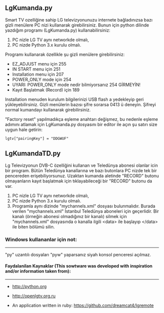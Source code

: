 ## LgKumanda.py


Smart TV ozelliğine sahip LG televizyonunuzu internete bağladınızsa bazı gizli menülere PC nizi kullanarak girebilirsiniz. Bunun için python dilinde yazdığım programı (LgKumanda.py) kullanabilirsiniz:

1. PC nizle LG TV aynı networkde olmalı,
2. PC nizde Python 3.x kurulu olmalı.

Programı kullanarak özellikle şu gizli menülere girebilirsiniz:

*   EZ_ADJUST menu için 255
*   IN START menu için 251
*   Installation menu için 207
*   POWER_ONLY mode için 254
*   UYARI: POWER_ONLY mode nedir bilmiyorsanız 254 GİRMEYİN!
*   Kayıt Başlatmak (Record) için 189

Installation menuden kurulum bilgilerinizi USB flash a yedekleyip geri yükleyebilirsiniz.
Gizli menülerin bazısı şifre sorarsa 0413 ü deneyin. Şifreyi normal kumandayı kullanarak girebilirsiniz. 

"Factory reset" yapılmadıkça eşleme anahtarı değişmez, bu nedenle eşleme adımını atlamak için LgKumanda.py dosyasını bir editor ile açın şu satırı size uygun hale getirin:

    lgtv["pairingKey"] = "DDGWUF"

## LgKumandaTD.py

Lg Televizyonun DVB-C özelliğini kullanan ve Teledünya abonesi olanlar icin bir program. Bütün Teledünya kanallarına ve bazı butonlara PC nizde tek bir pencereden erişebiliyorsunuz. Uzaktan kumanda aletinde "RECORD" butonu olmayanların kayıt başlatmak için tıklayabileceği bir "RECORD" butonu da var.

1. PC nizle LG TV aynı networkde olmalı,
2. PC nizde Python 3.x kurulu olmalı.
3. Programla aynı dizinde "mychannels.xml" dosyası bulunmalıdır. Burada verilen "mychannels.xml" İstanbul Teledünya aboneleri için geçerlidir.  Bir kanalı (örneğin abonesi olmadığınız bir kanalı) silmek için "mychannels.xml" dosyasında o kanalla ilgili \<data\> ile başlayıp \</data\> ile biten bölümü silin.

### Windows kullananlar için not:
----
"py" uzantılı dosyaları "pyw" yaparsanız siyah konsol penceresi açılmaz. 

#### Faydalanilan Kaynaklar (This sowtware was developed with inspiration and/or information taken from):
----

*   <http://python.org>


*   <http://openlgtv.org.ru>


*   An application written in ruby: <https://github.com/dreamcat4/lgremote>
